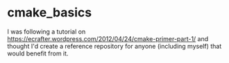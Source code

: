 # cmake_basics
I was following a tutorial on https://ecrafter.wordpress.com/2012/04/24/cmake-primer-part-1/ and thought I'd create a reference repository for anyone (including myself) that would benefit from it.
